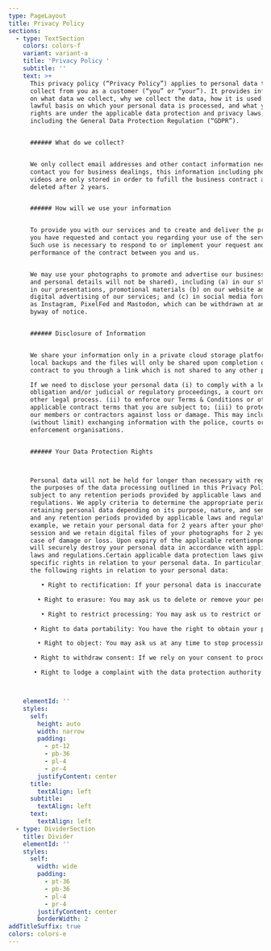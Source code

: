 ```yaml
---
type: PageLayout
title: Privacy Policy
sections:
  - type: TextSection
    colors: colors-f
    variant: variant-a
    title: 'Privacy Policy '
    subtitle: ''
    text: >+
      This privacy policy (“Privacy Policy”) applies to personal data that we
      collect from you as a customer (“you” or “your”). It provides information
      on what data we collect, why we collect the data, how it is used and the
      lawful basis on which your personal data is processed, and what your
      rights are under the applicable data protection and privacy laws,
      including the General Data Protection Regulation (“GDPR”).


      ###### What do we collect?


      We only collect email addresses and other contact information necessary to
      contact you for business dealings, this information including photos and
      videos are only stored in order to fufill the business contract and is
      deleted after 2 years.


      ###### How will we use your information


      To provide you with our services and to create and deliver the products
      you have requested and contact you regarding your use of the services.
      Such use is necessary to respond to or implement your request and for the
      performance of the contract between you and us.


      We may use your photographs to promote and advertise our business (names
      and personal details will not be shared), including (a) in our studio and
      in our presentations, promotional materials (b) on our website and other
      digital advertising of our services; and (c) in social media forums such
      as Instagram, PixelFed and Mastodon, which can be withdrawn at any time
      byway of notice.


      ###### Disclosure of Information


      We share your information only in a private cloud storage platform with no
      local backups and the files will only be shared upon completion of the
      contract to you through a link which is not shared to any other parties.

      If we need to disclose your personal data (i) to comply with a legal
      obligation and/or judicial or regulatory proceedings, a court order or
      other legal process. (ii) to enforce our Terms & Conditions or other
      applicable contract terms that you are subject to; (iii) to protect us,
      our members or contractors against loss or damage. This may include
      (without limit) exchanging information with the police, courts or law
      enforcement organisations.


      ###### Your Data Protection Rights



      Personal data will not be held for longer than necessary with regard to
      the purposes of the data processing outlined in this Privacy Policy,
      subject to any retention periods provided by applicable laws and
      regulations. We apply criteria to determine the appropriate periods for
      retaining personal data depending on its purpose, nature, and sensitivity
      and any retention periods provided by applicable laws and regulations. For
      example, we retain your personal data for 2 years after your photography
      session and we retain digital files of your photographs for 2 years in
      case of damage or loss. Upon expiry of the applicable retentionperiod we
      will securely destroy your personal data in accordance with applicable
      laws and regulations.Certain applicable data protection laws give you
      specific rights in relation to your personal data. In particular, you have
      the following rights in relation to your personal data:

         • Right to rectification: If your personal data is inaccurate or incomplete, you are entitled to ask that we correct or complete it. If we shared your personal data with others, we will tell them about the correction where possible.  

        • Right to erasure: You may ask us to delete or remove your personal data, such as where our legal basis for the processing is your consent and you withdraw consent. We may continue processing personal data where this is necessary for a legitimate interest in doing so, as described in this Privacy Policy. 

         • Right to restrict processing: You may ask us to restrict or ‘block’ the processing of your personal data in certain circumstances, such as where you contest the accuracy of the data or object to us processing it. We will tell you before we lift any restriction on processing.   

       • Right to data portability: You have the right to obtain your personal data from us that you consented to give us or that was provided to us as necessary in connection with our contract with you. We will give you your personal data in a structured, commonly used and machine-readable format. You may reuse it elsewhere.  

        • Right to object: You may ask us at any time to stop processing your personal data on grounds relating to your particular situation, and we will do so: If we are relying on a legitimate interest to process your personal data -- unless we demonstrate compelling legitimate grounds for the processing or If we are processing your personal data for direct marketing.   

       • Right to withdraw consent: If we rely on your consent to process your personal data, you have the right to withdraw that consent at any time. This will not affect the lawfulness of processing of your data before we received notice that you wished to withdraw your consent.   

       • Right to lodge a complaint with the data protection authority: If you have a concern about our privacy practices, including the way we handled your personal data, you can report it to the UK data protection authority (the Information Commissioner’s Office or ICO), or, as the case may be, any other competent data protection authority of an EU member state that is authorised to hear those concerns.If you wish to exercise any of these rights please contact us as described in the “Contact us” section. We may also need to ask you for further information to verify your identity before we can respond to any request.



    elementId: ''
    styles:
      self:
        height: auto
        width: narrow
        padding:
          - pt-12
          - pb-36
          - pl-4
          - pr-4
        justifyContent: center
      title:
        textAlign: left
      subtitle:
        textAlign: left
      text:
        textAlign: left
  - type: DividerSection
    title: Divider
    elementId: ''
    styles:
      self:
        width: wide
        padding:
          - pt-36
          - pb-36
          - pl-4
          - pr-4
        justifyContent: center
        borderWidth: 2
addTitleSuffix: true
colors: colors-e
---
```

